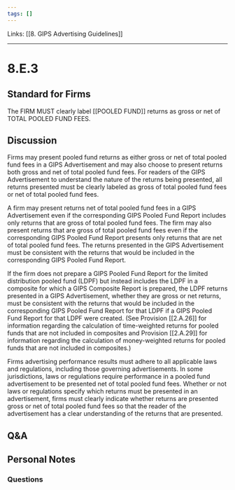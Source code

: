 ```yaml
---
tags: []
---
```

Links: [[8. GIPS Advertising Guidelines]]
___
# 8.E.3
## Standard for Firms
The FIRM MUST clearly label [[POOLED FUND]] returns as gross or net of TOTAL POOLED FUND FEES.
## Discussion
Firms may present pooled fund returns as either gross or net of total pooled fund fees in a GIPS Advertisement and may also choose to present returns both gross and net of total pooled fund fees. For readers of the GIPS Advertisement to understand the nature of the returns being presented, all returns presented must be clearly labeled as gross of total pooled fund fees or net of total pooled fund fees.

A firm may present returns net of total pooled fund fees in a GIPS Advertisement even if the corresponding GIPS Pooled Fund Report includes only returns that are gross of total pooled fund fees. The firm may also present returns that are gross of total pooled fund fees even if the corresponding GIPS Pooled Fund Report presents only returns that are net of total pooled fund fees. The returns presented in the GIPS Advertisement must be consistent with the returns that would be included in the corresponding GIPS Pooled Fund Report.

If the firm does not prepare a GIPS Pooled Fund Report for the limited distribution pooled fund (LDPF) but instead includes the LDPF in a composite for which a GIPS Composite Report is prepared, the LDPF returns presented in a GIPS Advertisement, whether they are gross or net returns, must be consistent with the returns that would be included in the corresponding GIPS Pooled Fund Report for that LDPF if a GIPS Pooled Fund Report for that LDPF were created. (See Provision [[2.A.26]] for information regarding the calculation of time-weighted returns for pooled funds that are not included in composites and Provision [[2.A.29]] for information regarding the calculation of money-weighted returns for pooled funds that are not included in composites.)

Firms advertising performance results must adhere to all applicable laws and regulations, including those governing advertisements. In some jurisdictions, laws or regulations require performance in a pooled fund advertisement to be presented net of total pooled fund fees. Whether or not laws or regulations specify which returns must be presented in an advertisement, firms must clearly indicate whether returns are presented gross or net of total pooled fund fees so that the reader of the advertisement has a clear understanding of the returns that are presented.
## Q&A

## Personal Notes

### Questions